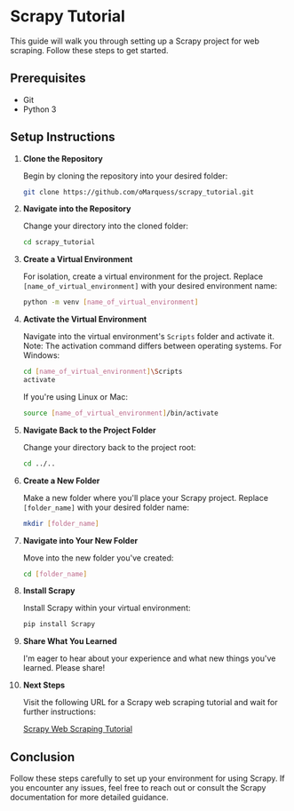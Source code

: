 # Scrapy Tutorial

This guide will walk you through setting up a Scrapy project for web scraping. Follow these steps to get started.

## Prerequisites

- Git
- Python 3

## Setup Instructions

1. **Clone the Repository**

   Begin by cloning the repository into your desired folder:

   ```bash
   git clone https://github.com/oMarquess/scrapy_tutorial.git
   ```

2. **Navigate into the Repository**

   Change your directory into the cloned folder:

   ```bash
   cd scrapy_tutorial
   ```

3. **Create a Virtual Environment**

   For isolation, create a virtual environment for the project. Replace `[name_of_virtual_environment]` with your desired environment name:

   ```bash
   python -m venv [name_of_virtual_environment]
   ```

4. **Activate the Virtual Environment**

   Navigate into the virtual environment's `Scripts` folder and activate it. Note: The activation command differs between operating systems. For Windows:

   ```bash
   cd [name_of_virtual_environment]\Scripts
   activate
   ```

   If you're using Linux or Mac:

   ```bash
   source [name_of_virtual_environment]/bin/activate
   ```

5. **Navigate Back to the Project Folder**

   Change your directory back to the project root:

   ```bash
   cd ../..
   ```

6. **Create a New Folder**

   Make a new folder where you'll place your Scrapy project. Replace `[folder_name]` with your desired folder name:

   ```bash
   mkdir [folder_name]
   ```

7. **Navigate into Your New Folder**

   Move into the new folder you've created:

   ```bash
   cd [folder_name]
   ```

8. **Install Scrapy**

   Install Scrapy within your virtual environment:

   ```bash
   pip install Scrapy
   ```

9. **Share What You Learned**

   I'm eager to hear about your experience and what new things you've learned. Please share!

10. **Next Steps**

    Visit the following URL for a Scrapy web scraping tutorial and wait for further instructions:

    [Scrapy Web Scraping Tutorial](https://oxylabs.io/blog/scrapy-web-scraping-tutorial)

## Conclusion

Follow these steps carefully to set up your environment for using Scrapy. If you encounter any issues, feel free to reach out or consult the Scrapy documentation for more detailed guidance.
